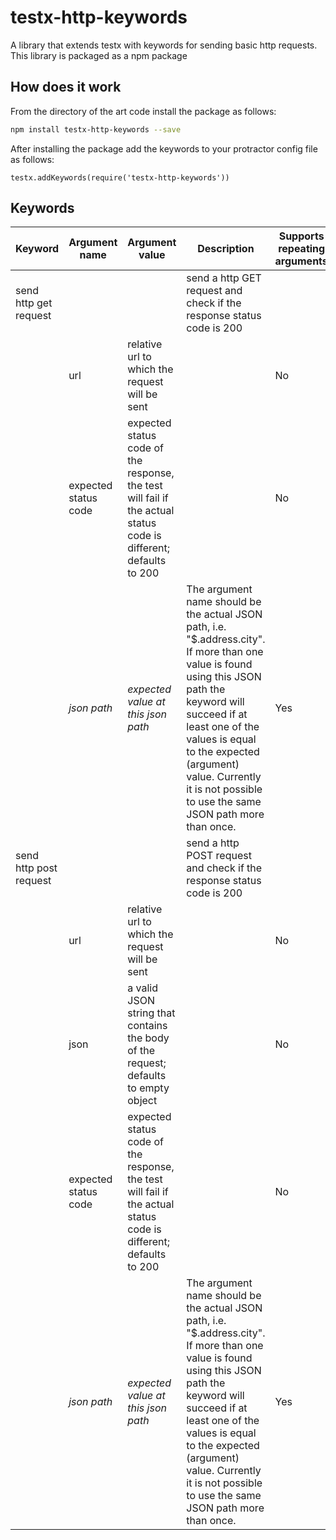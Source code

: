 testx-http-keywords
=====

A library that extends testx with keywords for sending basic http requests. This library is packaged as a npm package

## How does it work
From the directory of the art code install the package as follows:
```sh
npm install testx-http-keywords --save
```

After installing the package add the keywords to your protractor config file as follows:

```
testx.addKeywords(require('testx-http-keywords'))
```

## Keywords

| Keyword                | Argument name | Argument value  | Description | Supports repeating arguments |
| ---------------------- | ------------- | --------------- |------------ | ---------------------------- |
| send http get request  |               |                 | send a http GET request and check if the response status code is 200 |  |
|                        | url           | relative url to which the request will be sent || No |
|                        | expected status code   | expected status code of the response, the test will fail if the actual status code is different; defaults to 200 || No |
|                        | *json path* | *expected value at this json path* | The argument name should be the actual JSON path, i.e. "$.address.city". If more than one value is found using this JSON path the keyword will succeed if at least one of the values is equal to the expected (argument) value. Currently it is not possible to use the same JSON path more than once. | Yes |
| send http post request |               |                 | send a http POST request and check if the response status code is 200 |  |
|                        | url           | relative url to which the request will be sent || No |
|                        | json          | a valid JSON string that contains the body of the request; defaults to empty object || No |
|                        | expected status code   | expected status code of the response, the test will fail if the actual status code is different; defaults to 200 || No |
|                        | *json path* | *expected value at this json path* | The argument name should be the actual JSON path, i.e. "$.address.city". If more than one value is found using this JSON path the keyword will succeed if at least one of the values is equal to the expected (argument) value. Currently it is not possible to use the same JSON path more than once. | Yes |
